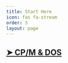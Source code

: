 ```yaml
---
title: Start Here
icon: fas fa-stream
order: 3
layout: page
---
```


## [➤ CP/M & DOS](/start-here/cpm-and-dos)

